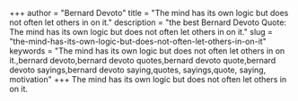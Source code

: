 +++
author = "Bernard Devoto"
title = "The mind has its own logic but does not often let others in on it."
description = "the best Bernard Devoto Quote: The mind has its own logic but does not often let others in on it."
slug = "the-mind-has-its-own-logic-but-does-not-often-let-others-in-on-it"
keywords = "The mind has its own logic but does not often let others in on it.,bernard devoto,bernard devoto quotes,bernard devoto quote,bernard devoto sayings,bernard devoto saying,quotes, sayings,quote, saying, motivation"
+++
The mind has its own logic but does not often let others in on it.
